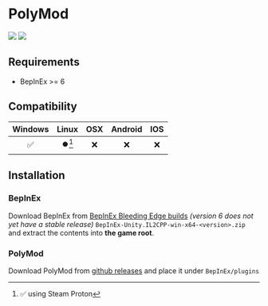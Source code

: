 ﻿# PolyMod

![](https://img.shields.io/github/downloads/PolyModTeam/PolyMod/total) ![](https://img.shields.io/github/repo-size/PolyModTeam/PolyMod)

## Requirements

- BepInEx >= 6

## Compatibility

|      Windows       |      Linux      |       OSX       | Android | IOS |
| :----------------: | :-------------: | :-------------: | :-----: | :-: |
| :white_check_mark: | :record_button:[^1] | :x: |   :x:   | :x: |

[^1]: ✅ using Steam Proton

## Installation

### BepInEx

Download BepInEx from [BepInEx Bleeding Edge builds](https://builds.bepinex.dev/projects/bepinex_be) *(version 6 does not yet have a stable release)* `BepInEx-Unity.IL2CPP-win-x64-<version>.zip` and extract the contents into **the game root**.

### PolyMod

Download PolyMod from [github releases](https://github.com/PolyModTeam/PolyMod/releases) and place it under `BepInEx/plugins`
